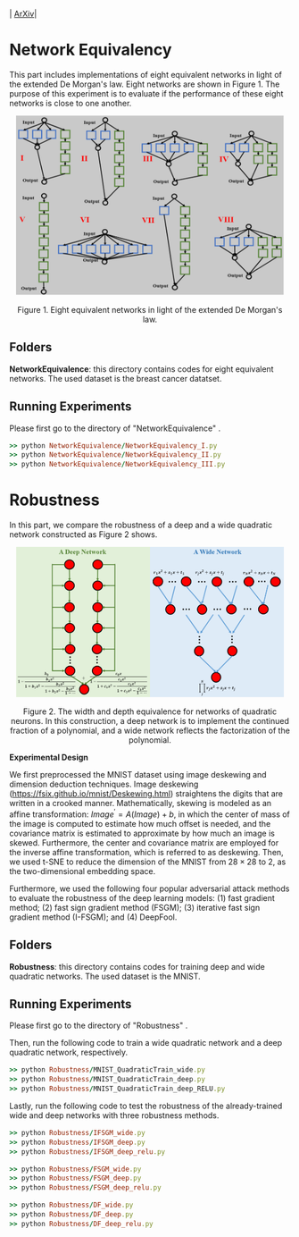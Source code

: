 | [ArXiv](https://arxiv.org/abs/2002.02515)|

# Network Equivalency
This part includes implementations of eight equivalent networks in light of the extended De Morgan's law. Eight networks are shown in Figure 1. The purpose of this experiment is to evaluate if the performance of these eight networks is close to one another.

<p align="center">
  <img width="480" src="https://github.com/FengleiFan/Duality/blob/master/equivalent_networks.png">
</p>

<p align="center">
  Figure 1. Eight equivalent networks in light of the extended De Morgan's law.
</p>


## Folders ## 

**NetworkEquivalence**: this directory contains codes for eight equivalent networks. The used dataset is the breast cancer datatset.<br/>


##  Running Experiments ## 

Please first go to the directory of "NetworkEquivalence" .

```ruby
>> python NetworkEquivalence/NetworkEquivalency_I.py    
>> python NetworkEquivalence/NetworkEquivalency_II.py 
>> python NetworkEquivalence/NetworkEquivalency_III.py 
```

# Robustness
In this part, we compare the robustness of a deep and a wide quadratic network constructed as Figure 2 shows.
<p align="center">
  <img width="480" src="https://github.com/FengleiFan/Duality/blob/master/quadratic_networks.png">
</p>

<p align="center">
  Figure 2. The width and depth equivalence for networks of quadratic neurons. In this construction, a deep network is to implement the continued fraction of a polynomial, and a wide network reflects the factorization of the polynomial.
</p>

**Experimental Design** 

We first preprocessed the MNIST dataset using image deskewing and dimension deduction techniques. Image deskewing (https://fsix.github.io/mnist/Deskewing.html) straightens the digits that are written in a crooked manner. Mathematically, skewing is modeled as an affine transformation: $Image^{'} = A(Image)+b$, in which the center of mass of the image is computed to estimate how much offset is needed, and the covariance matrix is estimated to approximate by how much an image is skewed. Furthermore, the center and covariance matrix are employed for the inverse affine transformation, which is referred to as deskewing. Then, we used t-SNE to reduce the dimension of the MNIST from $28\times 28$ to $2$, as the two-dimensional embedding space. 


Furthermore, we used the following four popular adversarial attack methods to evaluate the robustness of the deep learning models: (1) fast gradient method; (2) fast sign gradient method (FSGM); (3) iterative fast sign gradient method (I-FSGM); and (4) DeepFool.


## Folders ## 

**Robustness**: this directory contains codes for training deep and wide quadratic networks. The used dataset is the MNIST.<br/>

##  Running Experiments ## 

Please first go to the directory of "Robustness" .

Then, run the following code to train a wide quadratic network and a deep quadratic network, respectively.
```ruby
>> python Robustness/MNIST_QuadraticTrain_wide.py    
>> python Robustness/MNIST_QuadraticTrain_deep.py 
>> python Robustness/MNIST_QuadraticTrain_deep_RELU.py 
```
Lastly, run the following code to test the robustness of the already-trained wide and deep networks with three robustness methods.

```ruby
>> python Robustness/IFSGM_wide.py    
>> python Robustness/IFSGM_deep.py 
>> python Robustness/IFSGM_deep_relu.py 
```

```ruby
>> python Robustness/FSGM_wide.py    
>> python Robustness/FSGM_deep.py 
>> python Robustness/FSGM_deep_relu.py 
```

```ruby
>> python Robustness/DF_wide.py    
>> python Robustness/DF_deep.py 
>> python Robustness/DF_deep_relu.py 
```



